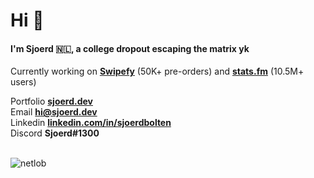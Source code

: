 <h1 align="left">Hi 👋</h1>
<h4 align="left">I'm Sjoerd 🇳🇱, a college dropout escaping the matrix yk</h4>

Currently working on **[Swipefy](https://swipefy.app)** (50K+ pre-orders) and **[stats.fm](https://stats.fm)** (10.5M+ users)


Portfolio **[sjoerd.dev](https://sjoerd.dev/)**<br>
Email **[hi@sjoerd.dev](mailto:hi@sjoerd.dev)**<br>
Linkedin **[linkedin.com/in/sjoerdbolten](https://linkedin.com/in/sjoerdbolten)**<br>
Discord **Sjoerd#1300**<br>
<br>
<p align="left"> <img src="https://komarev.com/ghpvc/?username=netlob" alt="netlob" /> </p>
